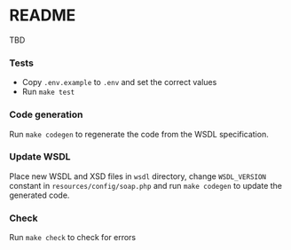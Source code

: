 # README
TBD

### Tests
 * Copy `.env.example` to `.env` and set the correct values
 * Run `make test`

### Code generation
Run `make codegen` to regenerate the code from the WSDL specification.

### Update WSDL
Place new WSDL and XSD files in `wsdl` directory, change `WSDL_VERSION` constant in `resources/config/soap.php` and run
`make codegen` to update the generated code.

### Check
Run `make check` to check for errors